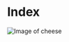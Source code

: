 # Index

![Image of cheese](https://external-content.duckduckgo.com/iu/?u=https%3A%2F%2Ftse2.mm.bing.net%2Fth%3Fid%3DOIP.VPGnqtW_L3S9JD2lJxQ8GwHaDH%26pid%3DApi&f=1&ipt=4f7717d433caa088a8a72644b2246b58dea7fa7933070a12e28606a500a436b6&ipo=images)
